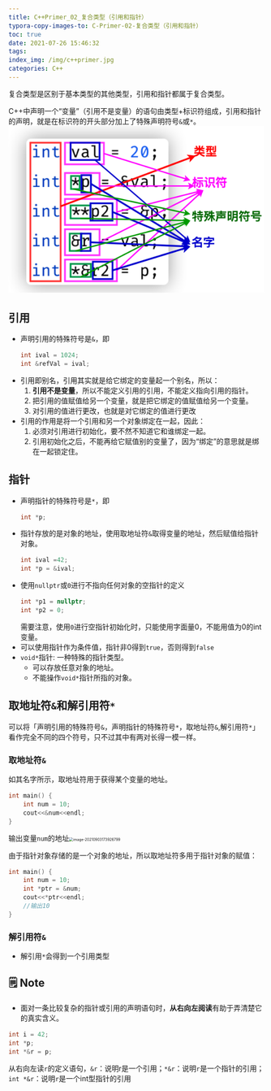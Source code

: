 ```yaml
---
title: C++Primer_02_复合类型（引用和指针）
typora-copy-images-to: C-Primer-02-复合类型（引用和指针）
toc: true
date: 2021-07-26 15:46:32
tags:
index_img: /img/c++primer.jpg
categories: C++
---
```

复合类型是区别于基本类型的其他类型，引用和指针都属于复合类型。

C++中声明一个“变量”（引用不是变量）的语句由类型+标识符组成，引用和指针的声明，就是在标识符的开头部分加上了特殊声明符号`&`或`*`。
![](C-Primer-02-复合类型（引用和指针）/2021-07-27-16-23-17.png)

## 引用
- 声明引用的特殊符号是`&`，即
    ```cpp
    int ival = 1024;
    int &refVal = ival;
    ```
- 引用即别名，引用其实就是给它绑定的变量起一个别名，所以：
  1. **引用不是变量**，所以不能定义引用的引用，不能定义指向引用的指针。
  2. 把引用的值赋值给另一个变量，就是把它绑定的值赋值给另一个变量。
  3. 对引用的值进行更改，也就是对它绑定的值进行更改
- 引用的作用是将一个引用和另一个对象绑定在一起，因此：
  1. 必须对引用进行初始化，要不然不知道它和谁绑定一起。
  2. 引用初始化之后，不能再给它赋值别的变量了，因为“绑定”的意思就是绑在一起锁定住。

## 指针
- 声明指针的特殊符号是`*`，即
    ```cpp
    int *p;
    ```
- 指针存放的是对象的地址，使用取地址符`&`取得变量的地址，然后赋值给指针对象。
    ```cpp
    int ival =42;
    int *p = &ival;
    ```
- 使用`nullptr`或`0`进行不指向任何对象的空指针的定义
    ```cpp
    int *p1 = nullptr;
    int *p2 = 0;
    ```
    需要注意，使用`0`进行空指针初始化时，只能使用字面量0，不能用值为0的int变量。
- 可以使用指针作为条件值，指针非0得到`true`，否则得到`false`
- `void*`指针: 一种特殊的指针类型。
  - 可以存放任意对象的地址。
  - 不能操作`void*`指针所指的对象。

## 取地址符`&`和解引用符`*`

可以将「声明引用的特殊符号`&`，声明指针的特殊符号`*`，取地址符`&`,解引用符`*`」看作完全不同的四个符号，只不过其中有两对长得一模一样。

### 取地址符`&`

如其名字所示，取地址符用于获得某个变量的地址。

```c++
int main() {
    int num = 10;
    cout<<&num<<endl;
}
```

输出变量`num`的地址<img src="/Users/chenzheying/Documents/MyBlog/MyBlog/source/_posts/C-Primer-02-复合类型（引用和指针）/image-20210903173926799.png" alt="image-20210903173926799" style="zoom:50%;" />



由于指针对象存储的是一个对象的地址，所以取地址符多用于指针对象的赋值：

```c++
int main() {
    int num = 10;
    int *ptr = &num;
    cout<<*ptr<<endl;
  	//输出10
}
```

### 解引用符`&`

- 解引用`*`会得到一个引用类型

## 🗒️ Note
- 面对一条比较复杂的指针或引用的声明语句时，**从右向左阅读**有助于弄清楚它的真实含义。
```cpp
int i = 42;
int *p;
int *&r = p;
```
从右向左读`r`的定义语句，`&r`：说明r是一个引用；`*&r`：说明`r`是一个指针的引用；`int *&r`：说明`r`是一个int型指针的引用